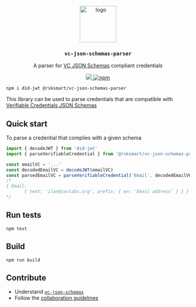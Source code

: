 <p align="middle">
  <img src="https://www.rifos.org/assets/img/logo.svg" alt="logo" height="100" >
</p>
<h3 align="middle"><code>vc-json-schemas-parser</code></h3>
<p align="middle">
  A parser for <a href="https://github.com/rsksmart/vc-json-schemas">VC JSON Schemas</a> compliant credentials
</p>
<p align="middle">
  <a href="https://github.com/rsksmart/vc-json-schemas-parser/actions?query=workflow%3Atest">
    <img src="https://github.com/rsksmart/vc-json-schemas-parser/workflows/test/badge.svg" />
  </a>
  <a href="https://badge.fury.io/js/%40rsksmart%2Fvc-json-schemas-parser">
    <img src="https://badge.fury.io/js/%40rsksmart%2Fvc-json-schemas-parser.svg" alt="npm" />
  </a>
</p>

```
npm i did-jwt @rsksmart/vc-json-schemas-parser
```

This library can be used to parse credentials that are compatible with <a href="https://github.com/rsksmart/vc-jjson-schemas">Verifiable Credentials JSON Schemas</a>

## Quick start

To parse a credential that complies with a given schema

```ts
import { decodeJWT } from 'did-jwt'
import { parseVerifiableCredential } from '@rsksmart/vc-json-schemas-parser'

const emailVC = '...'
const decodedEmailVC = decodeJWT(emailVC)
const parsedEmailVC = parseVerifiableCredential('Email', decodedEmailVC.payload)
/*
{ Email:
       { text: 'ilan@iovlabs.org', prefix: { en: 'Email address' } } }
*/
```

## Run tests

```
npm test
```

## Build

```
npm run build
```

## Contribute

- Understand [`vc-json-schemas`](https://github.com/rsksmart/vc-json-schemas)
- Follow the [collaboration guidelines](https://developers.rsk.co/rif/identity/contribute/)
